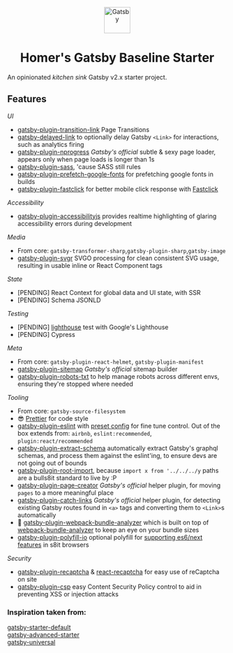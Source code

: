 <p align="center">
  <a href="https://www.gatsbyjs.org">
    <img alt="Gatsby" src="https://www.gatsbyjs.org/monogram.svg" width="60" />
  </a>
</p>
<h1 align="center">
  Homer's Gatsby Baseline Starter
</h1>

An opinionated _kitchen sink_ Gatsby v2.x starter project.

## Features

*UI*
- [gatsby-plugin-transition-link](https://github.com/TylerBarnes/gatsby-plugin-transition-link) Page Transitions
- [gatsby-delayed-link](https://github.com/escaladesports/gatsby-delayed-link) to optionally delay Gatsby `<Link>` for interactions, such as analytics firing 
- [gatsby-plugin-nprogress](https://www.gatsbyjs.org/packages/gatsby-plugin-nprogress/) _Gatsby's official_ subtle & sexy page loader, appears only when page loads is longer than 1s
- [gatsby-plugin-sass](https://github.com/gatsbyjs/gatsby/tree/master/packages/gatsby-plugin-sass), 'cause SASS still rules
- [gatsby-plugin-prefetch-google-fonts](https://github.com/escaladesports/gatsby-plugin-prefetch-google-fonts) for prefetching google fonts in builds 
- [gatsby-plugin-fastclick](https://github.com/escaladesports/gatsby-plugin-fastclick) for better mobile click response with [Fastclick](https://github.com/ftlabs/fastclick)

*Accessibility*
- [gatsby-plugin-accessibilityjs](https://github.com/alampros/gatsby-plugin-accessibilityjs) provides realtime highlighting of glaring accessibility errors during development

*Media*
- From core: `gatsby-transformer-sharp`,`gatsby-plugin-sharp`,`gatsby-image`
- [gatsby-plugin-svgr](https://github.com/zabute/gatsby-plugin-svgr) SVGO processing for clean consistent SVG usage, resulting in usable inline or React Component tags

*State*
- [PENDING] React Context for global data and UI state, with SSR
- [PENDING] Schema JSONLD

*Testing*
- [PENDING] [lighthouse](https://developers.google.com/web/tools/lighthouse/) test with Google's Lighthouse
- [PENDING] Cypress

*Meta*
- From core: `gatsby-plugin-react-helmet`, `gatsby-plugin-manifest`
- [gatsby-plugin-sitemap](https://www.gatsbyjs.org/packages/gatsby-plugin-sitemap/) _Gatsby's official_ sitemap builder 
- [gatsby-plugin-robots-txt](https://github.com/mdreizin/gatsby-plugin-robots-txt) to help manage robots across different envs, ensuring they're stopped where needed

*Tooling*
- From core: `gatsby-source-filesystem`
- 😎 [Prettier](https://prettier.io/) for code style
- [gatsby-plugin-eslint](https://github.com/mongkuen/gatsby-plugin-eslint) with [preset config](./.eslintrc.js) for fine tune control. Out of the box extends from: `airbnb`, `eslint:recommended`, `plugin:react/recommended`
- [gatsby-plugin-extract-schema](https://github.com/NickyMeuleman/gatsby-plugin-extract-schema) automatically extract Gatsby's graphql schemas, and process them against the eslint'ing, to ensure devs are not going out of bounds
- [gatsby-plugin-root-import](https://github.com/mongkuen/gatsby-plugin-root-import), because `import x from '../../../y` paths are a bulls8it standard to live by :P
- [gatsby-plugin-page-creator](https://www.gatsbyjs.org/packages/gatsby-plugin-page-creator/) _Gatsby's official_ helper plugin, for moving `pages` to a more meaningful place 
- [gatsby-plugin-catch-links](https://www.gatsbyjs.org/packages/gatsby-plugin-catch-links/) _Gatsby's official_ helper plugin, for detecting existing Gatsby routes found in `<a>` tags and converting them to `<Link>`s automatically
- 🔎 [gatsby-plugin-webpack-bundle-analyzer](https://github.com/escaladesports/gatsby-plugin-webpack-bundle-analyzer) which is built on top of [webpack-bundle-analyzer](https://github.com/webpack-contrib/webpack-bundle-analyzer) to keep an eye on your bundle sizes
- [gatsby-plugin-polyfill-io](https://github.com/escaladesports/gatsby-plugin-polyfill-io) optional polyfill for [supporting es6/next features](https://polyfill.io/v3/url-builder/) in s8it browsers 

*Security*
- [gatsby-plugin-recaptcha](https://github.com/escaladesports/gatsby-plugin-recaptcha) & [react-recaptcha](https://github.com/appleboy/react-recaptcha) for easy use of reCaptcha on site
- [gatsby-plugin-csp](https://github.com/bejamas/gatsby-plugin-csp) easy Content Security Policy control to aid in preventing XSS or injection attacks

### Inspiration taken from:
[gatsby-starter-default](https://github.com/gatsbyjs/gatsby-starter-default)<br/>
[gatsby-advanced-starter](https://github.com/Vagr9K/gatsby-advanced-starter)<br/>
[gatsby-universal](https://github.com/fabe/gatsby-universal)<br/>

